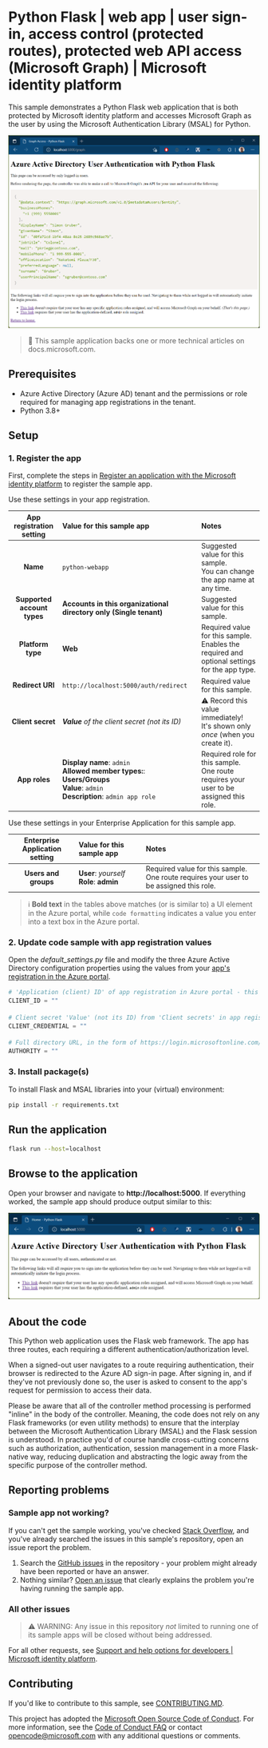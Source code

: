 <!-- Keeping yaml frontmatter commented out for now
---
# Metadata required by https://docs.microsoft.com/samples/browse/
# Metadata properties: https://review.docs.microsoft.com/help/contribute/samples/process/onboarding?branch=main#add-metadata-to-readme
languages:
- python
page_type: sample
name: "Python web application written in Flask that both protects its own endpoints and accesses Microsoft Graph"
description: "This Python web application protects various routes and contacts Microsoft Graph on behalf of the user. The code in this sample is used by one or more articles on docs.microsoft.com."
products:
- azure
- azure-active-directory
- ms-graph
urlFragment: ms-identity-docs-code-webapp-python
---
-->

# Python Flask | web app | user sign-in, access control (protected routes), protected web API access (Microsoft Graph) | Microsoft identity platform

<!-- Build badges here
![Build passing.](https://img.shields.io/badge/build-passing-brightgreen.svg) ![Code coverage.](https://img.shields.io/badge/coverage-100%25-brightgreen.svg) ![License.](https://img.shields.io/badge/license-MIT-green.svg)
-->

This sample demonstrates a Python Flask web application that is both protected by Microsoft identity platform and accesses Microsoft Graph as the user by using the Microsoft Authentication Library (MSAL) for Python.

![A browser screenshot on a page showing a response from Microsoft Graph](./app.png)

> :page_with_curl: This sample application backs one or more technical articles on docs.microsoft.com. <!-- TODO: Link to first tutorial in series when published. -->

## Prerequisites

- Azure Active Directory (Azure AD) tenant and the permissions or role required for managing app registrations in the tenant.
- Python 3.8+

## Setup

### 1. Register the app

First, complete the steps in [Register an application with the Microsoft identity platform](https://docs.microsoft.com/azure/active-directory/develop/quickstart-register-app) to register the sample app.

Use these settings in your app registration.

| App registration <br/> setting | Value for this sample app                                                    | Notes                                                                                              |
|:------------------------------:|:-----------------------------------------------------------------------------|:---------------------------------------------------------------------------------------------------|
| **Name**                       | `python-webapp`                                                              | Suggested value for this sample. <br/> You can change the app name at any time.                    |
| **Supported account types**    | **Accounts in this organizational directory only (Single tenant)**           | Suggested value for this sample.                                                                   |
| **Platform type**              | **Web**                                                                      | Required value for this sample. <br/> Enables the required and optional settings for the app type. |
| **Redirect URI**               | `http://localhost:5000/auth/redirect`                                        | Required value for this sample.                                                                    |
| **Client secret**              | _**Value** of the client secret (not its ID)_                                | :warning: Record this value immediately! <br/> It's shown only _once_ (when you create it).        |
| **App roles**                  | **Display name**: `admin`<br/>**Allowed member types:**: **Users/Groups**<br/>**Value**: `admin`<br/>**Description**: `admin app role` | Required role for this sample. <br/> One route requires your user to be assigned this role. |

Use these settings in your Enterprise Application for this sample app.

| Enterprise Application <br/> setting | Value for this sample app                    | Notes                                                                                        |
|:------------------------------------:|:---------------------------------------------|:---------------------------------------------------------------------------------------------|
| **Users and groups**                 | **User**: _yourself_<br/>**Role**: **admin** | Required value for this sample. <br/> One route requires your user to be assigned this role. |

> :information_source: **Bold text** in the tables above matches (or is similar to) a UI element in the Azure portal, while `code formatting` indicates a value you enter into a text box in the Azure portal.

### 2. Update code sample with app registration values

Open the _default\_settings.py_ file and modify the three Azure Active Directory configuration properties using the values from your [app's registration in the Azure portal](https://docs.microsoft.com/azure/active-directory/develop/quickstart-register-app).

```python
# 'Application (client) ID' of app registration in Azure portal - this value is a GUID
CLIENT_ID = ""

# Client secret 'Value' (not its ID) from 'Client secrets' in app registration in Azure portal
CLIENT_CREDENTIAL = ""

# Full directory URL, in the form of https://login.microsoftonline.com/<tenant>
AUTHORITY = ""
```

### 3. Install package(s)

To install Flask and MSAL libraries into your (virtual) environment:

```bash
pip install -r requirements.txt
```

## Run the application

```bash
flask run --host=localhost
```

## Browse to the application

Open your browser and navigate to **http://localhost:5000**. If everything worked, the sample app should produce output similar to this:

![A browser screenshot showing the weclome page to the sample application.](./home.png)

## About the code

This Python web application uses the Flask web framework. The app has three routes, each requiring a different authentication/authorization level.

When a signed-out user navigates to a route requiring authentication, their browser is redirected to the Azure AD sign-in page. After signing in, and if they've not previously done so, the user is asked to consent to the app's request for permission to access their data.

Please be aware that all of the controller method processing is performed "inline" in the body of the controller. Meaning, the code does not rely on any Flask frameworks (or even utility methods) to ensure that the interplay between the Microsoft Authentication Library (MSAL) and the Flask session is understood. In practice you'd of course handle cross-cutting concerns such as authorization, authentication, session management in a more Flask-native way, reducing duplication and abstracting the logic away from the specific purpose of the controller method.

## Reporting problems

### Sample app not working?

If you can't get the sample working, you've checked [Stack Overflow](http://stackoverflow.com/questions/tagged/msal), and you've already searched the issues in this sample's repository, open an issue report the problem.

1. Search the [GitHub issues](../../issues) in the repository - your problem might already have been reported or have an answer.
1. Nothing similar? [Open an issue](../../issues/new) that clearly explains the problem you're having running the sample app.

### All other issues

> :warning: WARNING: Any issue in this repository _not_ limited to running one of its sample apps will be closed without being addressed.

For all other requests, see [Support and help options for developers | Microsoft identity platform](https://docs.microsoft.com/azure/active-directory/develop/developer-support-help-options).

## Contributing

If you'd like to contribute to this sample, see [CONTRIBUTING.MD](/CONTRIBUTING.md).

This project has adopted the [Microsoft Open Source Code of Conduct](https://opensource.microsoft.com/codeofconduct/). For more information, see the [Code of Conduct FAQ](https://opensource.microsoft.com/codeofconduct/faq/) or contact [opencode@microsoft.com](mailto:opencode@microsoft.com) with any additional questions or comments.
